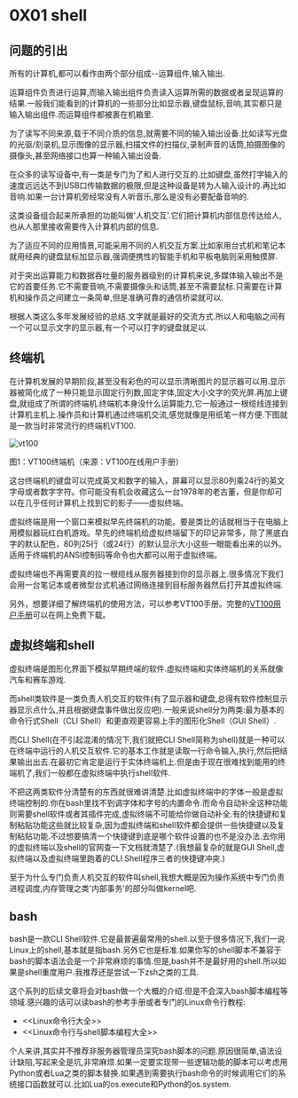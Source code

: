 # 0X01 shell

## 问题的引出

所有的计算机,都可以看作由两个部分组成--运算组件,输入输出.

运算组件负责进行运算,而输入输出组件负责读入运算所需的数据或者呈现运算的结果.一般我们能看到的计算机的一些部分比如显示器,键盘鼠标,音响,其实都只是输入输出组件.而运算组件都被裹在机箱里.

为了读写不同来源,载于不同介质的信息,就需要不同的输入输出设备.比如读写光盘的光驱/刻录机,显示图像的显示器,扫描文件的扫描仪,录制声音的话筒,拍摄图像的摄像头,甚至网络接口也算一种输入输出设备.

在众多的读写设备中,有一类是专门为了和人进行交互的.比如键盘,虽然打字输入的速度远远达不到USB口传输数据的极限,但是这种设备是转为人输入设计的.再比如音响.如果一台计算机旁经常没有人听音乐,那么是没有必要配备音响的.

这类设备组合起来所承担的功能叫做'人机交互'.它们把计算机内部信息传达给人,也从人那里接收需要传入计算机内部的信息.

为了适应不同的应用情景,可能采用不同的人机交互方案.比如家用台式机和笔记本就用经典的键盘鼠标加显示器,强调便携性的智能手机和平板电脑则采用触摸屏.

对于突出运算能力和数据吞吐量的服务器级别的计算机来说,多媒体输入输出不是它的首要任务.它不需要音响,不需要摄像头和话筒,甚至不需要鼠标.只需要在计算机和操作员之间建立一条简单,但是准确可靠的通信桥梁就可以.

根据人类这么多年发展经验的总结.文字就是最好的交流方式.所以人和电脑之间有一个可以显示文字的显示器,有一个可以打字的键盘就足以.

## 终端机

在计算机发展的早期阶段,甚至没有彩色的可以显示清晰图片的显示器可以用.显示器被简化成了一种只能显示固定行列数,固定字体,固定大小文字的荧光屏.再加上键盘,就组成了所谓的终端机.终端机本身没什么运算能力,它一般通过一根缆线连接到计算机主机上.操作员和计算机通过终端机交流,感觉就像是用纸笔一样方便.下图就是一款当时非常流行的终端机VT100.

![vt100](http://vt100.net/docs/vt100-ug/vt100-photo.jpeg)

图1：VT100终端机（来源：VT100在线用户手册）

这台终端机的键盘可以完成英文和数字的输入，屏幕可以显示80列乘24行的英文字母或者数字字符。你可能没有机会收藏这么一台1978年的老古董，但是你却可以在几乎任何计算机上找到它的影子——虚拟终端。

虚拟终端是用一个窗口来模拟早先终端机的功能。要是类比的话就相当于在电脑上用模拟器玩红白机游戏。早先的终端机给虚拟终端留下的印记非常多，除了黑底白字的默认配色，80列25行（或24行）的默认显示大小这些一眼能看出来的以外。适用于终端机的ANSI控制码等命令也大都可以用于虚拟终端。

虚拟终端也不再需要真的拉一根缆线从服务器接到你的显示器上.很多情况下我们会用一台笔记本或者微型台式机通过网络连接到目标服务器然后打开其虚拟终端.

另外，想要详细了解终端机的使用方法，可以参考VT100手册。完整的[VT100用户手册](https://vt100.net/docs/vt100-ug/)可以在网上免费下载。

## 虚拟终端和shell

虚拟终端是图形化界面下模拟早期终端的软件.虚拟终端和实体终端机的关系就像汽车和赛车游戏.

而shell类软件是一类负责人机交互的软件(有了显示器和键盘,总得有软件控制显示器显示点什么,并且根据键盘事件做出反应吧).一般来说shell分为两类:最为基本的命令行式Shell（CLI Shell）和更直观更容易上手的图形化Shell（GUI Shell）.

而CLI Shell(在不引起混淆的情况下,我们就把CLI Shell简称为shell)就是一种可以在终端中运行的人机交互软件.它的基本工作就是读取一行命令输入,执行,然后把结果输出出去.在最初它肯定是运行于实体终端机上.但是由于现在很难找到能用的终端机了,我们一般都在虚拟终端中执行shell软件.

不把这两类软件分清楚有的东西就很难讲清楚.比如虚拟终端中的字体一般是虚拟终端控制的.你在bash里找不到调字体和字号的内置命令.而命令自动补全这种功能则需要shell软件或者其插件完成,虚拟终端不可能给你做自动补全.有的快捷键和复制粘贴功能这些就比较复杂,因为虚拟终端和shell软件都会提供一些快捷键以及复制粘贴功能.不过想要搞清一个快捷键到底是哪个软件设置的也不是没办法.去你用的虚拟终端以及shell的官网查一下文档就清楚了.(我想最复杂的就是GUI Shell,虚拟终端以及虚拟终端里跑着的CLI Shell程序三者的快捷键冲突.)

至于为什么专门负责人机交互的软件叫shell,我想大概是因为操作系统中专门负责进程调度,内存管理之类'内部事务'的部分叫做kernel吧.

## bash

bash是一款CLI Shell软件.它是最普遍最常用的shell.以至于很多情况下,我们一说Linux上的shell,基本就是指bash.另外它也是标准.如果你写的shell脚本不兼容于bash的脚本语法会是一个非常麻烦的事情.但是,bash并不是最好用的shell.所以如果是shell重度用户.我推荐还是尝试一下zsh之类的工具.

这个系列的后续文章将会对bash做一个大概的介绍.但是不会深入bash脚本编程等领域.感兴趣的话可以读bash的参考手册或者专门的Linux命令行教程:

* <<Linux命令行大全>>
* <<Linux命令行与shell脚本编程大全>>

个人来讲,其实并不推荐非服务器管理员深究bash脚本的问题.原因很简单,语法设计缺陷,写起来全是坑,非常麻烦.如果一定要实现带一些逻辑功能的脚本可以考虑用Python或者Lua之类的脚本替换.如果遇到需要执行bash命令的时候调用它们的系统接口函数就可以.比如Lua的os.execute和Python的os.system.